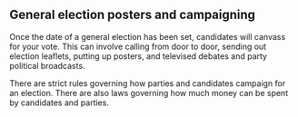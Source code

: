 ##  General election posters and campaigning

Once the date of a general election has been set, candidates will canvass for
your vote. This can involve calling from door to door, sending out election
leaflets, putting up posters, and televised debates and party political
broadcasts.

There are strict rules governing how parties and candidates campaign for an
election. There are also laws governing how much money can be spent by
candidates and parties.
